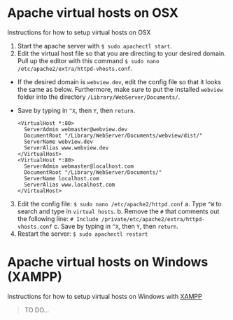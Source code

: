 # Apache virtual hosts on OSX
Instructions for how to setup virtual hosts on OSX

1. Start the apache server with `$ sudo apachectl start`.
2. Edit the virtual host file so that you are directing to your desired domain. Pull up the editor with this command `$ sudo nano /etc/apache2/extra/httpd-vhosts.conf`.
 * If the desired domain is `webview.dev`, edit the config file so that it looks the same as below. Furthermore, make sure to put the installed `webview` folder into the directory `/Library/WebServer/Documents/`.
 * Save by typing in `^X`, then `Y`, then `return`.

     ```
     <VirtualHost *:80>
       ServerAdmin webmaster@webview.dev
       DocumentRoot "/Library/WebServer/Documents/webview/dist/"
       ServerName webview.dev
       ServerAlias www.webview.dev
     </VirtualHost>
     <VirtualHost *:80>
       ServerAdmin webmaster@localhost.com
       DocumentRoot "/Library/WebServer/Documents/"
       ServerName localhost.com
       ServerAlias www.localhost.com
     </VirtualHost>
     ```

3. Edit the config file: `$ sudo nano /etc/apache2/httpd.conf`
    a. Type `^W` to search and type in `virtual hosts`.
    b. Remove the `#` that comments out the following line: `# Include /private/etc/apache2/extra/httpd-vhosts.conf`
    c. Save by typing in `^X`, then `Y`, then `return`.
4. Restart the server: `$ sudo apachectl restart`

# Apache virtual hosts on Windows (XAMPP)
Instructions for how to setup virtual hosts on Windows with [XAMPP](https://www.apachefriends.org/pl/index.html)

> TO DO...
